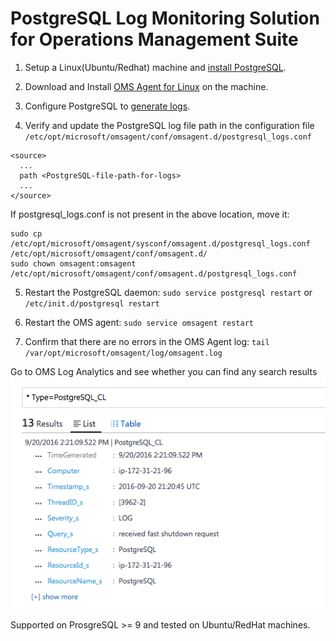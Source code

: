 # PostgreSQL Log Monitoring Solution for Operations Management Suite

1. Setup a Linux(Ubuntu/Redhat) machine and [install PostgreSQL](https://www.postgresql.org/download/linux/).

2. Download and Install [OMS Agent for Linux](https://github.com/Microsoft/OMS-Agent-for-Linux) on the machine. 

3. Configure PostgreSQL to [generate logs](https://www.postgresql.org/docs/current/static/runtime-config-logging.html).

4. Verify and update the PostgreSQL log file path in the configuration file `/etc/opt/microsoft/omsagent/conf/omsagent.d/postgresql_logs.conf`

  ```
  <source>
    ...
    path <PostgreSQL-file-path-for-logs>
    ...
  </source>
  ```
  If postgresql_logs.conf is not present in the above location, move it:

  ``` 
  sudo cp /etc/opt/microsoft/omsagent/sysconf/omsagent.d/postgresql_logs.conf /etc/opt/microsoft/omsagent/conf/omsagent.d/
  sudo chown omsagent:omsagent  /etc/opt/microsoft/omsagent/conf/omsagent.d/postgresql_logs.conf
  ``` 

5. Restart the PostgreSQL daemon:
`sudo service postgresql restart` or `/etc/init.d/postgresql restart`

6. Restart the OMS agent:
`sudo service omsagent restart`

7. Confirm that there are no errors in the OMS Agent log:
`tail /var/opt/microsoft/omsagent/log/omsagent.log`

Go to OMS Log Analytics and see whether you can find any search results
![PostgreSQLSearchView](pictures/PostgeSQLSearchView.png?raw=true)

Supported on ProsgreSQL >= 9 and tested on Ubuntu/RedHat machines.